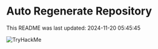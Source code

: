 # Auto Regenerate Repository

This README was last updated: 2024-11-20 05:45:45

 ![TryHackMe](https://tryhackme.com/badge/533634)